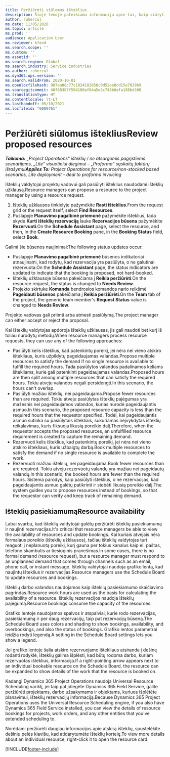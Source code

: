 ```yaml
---
title: Peržiūrėti siūlomus išteklius
description: Šioje temoje pateikiama informacija apie tai, kaip siūlyti projekto išteklius.
author: ruhercul
ms.date: 11/05/2020
ms.topic: article
ms.prod: ''
audience: Application User
ms.reviewer: kfend
ms.search.scope: ''
ms.custom: ''
ms.assetid: ''
ms.search.region: Global
ms.search.industry: Service industries
ms.author: ruhercul
ms.dyn365.ops.version: ''
ms.search.validFrom: 2020-10-01
ms.openlocfilehash: 987ea08c77c1824182856c0d52ee0cd15e7029b9
ms.sourcegitcommit: 40f68387f594180af64a5e5c748b6efa188bd300
ms.translationtype: HT
ms.contentlocale: lt-LT
ms.lasthandoff: 05/10/2021
ms.locfileid: "6000761"
---
```

# <a name="review-proposed-resources"></a><span data-ttu-id="83991-103">Peržiūrėti siūlomus išteklius</span><span class="sxs-lookup"><span data-stu-id="83991-103">Review proposed resources</span></span>

<span data-ttu-id="83991-104">_**Taikoma:** „Project Operations“ išteklių / ne atsargomis pagrįstiems scenarijams, „Lite“ visuotiniui diegimui – „Proforma“ sąskaitų faktūrų išrašymui_</span><span class="sxs-lookup"><span data-stu-id="83991-104">_**Applies To:** Project Operations for resource/non-stocked based scenarios, Lite deployment - deal to proforma invoicing_</span></span>

<span data-ttu-id="83991-105">Išteklių valdytojai projektų vadovui gali pasiūlyti išteklius naudodami išteklių užklausą.</span><span class="sxs-lookup"><span data-stu-id="83991-105">Resource managers can propose a resource to the project manager by using a resource request.</span></span>

1. <span data-ttu-id="83991-106">Išteklių užklausos tinklelyje pažymėkite **Rasti išteklius**.</span><span class="sxs-lookup"><span data-stu-id="83991-106">From the request grid or the request itself, select **Find Resources**.</span></span>
2. <span data-ttu-id="83991-107">Puslapyje **Planavimo pagalbinė priemonė** pažymėkite išteklius, tada skyde **Kurti išteklių rezervaciją** lauke **Rezervacijos būsena** pažymėkite **Rezervuoti**.</span><span class="sxs-lookup"><span data-stu-id="83991-107">On the **Schedule Assistant** page, select the resource, and then, in the **Create Resource Booking** pane, in the **Booking Status** field, select **Book**.</span></span>

<span data-ttu-id="83991-108">Galimi šie būsenos naujinimai:</span><span class="sxs-lookup"><span data-stu-id="83991-108">The following status updates occur:</span></span>

- <span data-ttu-id="83991-109">Puslapyje **Planavimo pagalbinė priemonė** būsenos indikatoriai atnaujinami, kad rodytų, kad rezervacija yra pasiūlyta, o ne galutinai rezervuota.</span><span class="sxs-lookup"><span data-stu-id="83991-109">On the **Schedule Assistant** page, the status indicators are updated to indicate that the booking is proposed, not hard-booked.</span></span>
- <span data-ttu-id="83991-110">Išteklių užklausoje būsena pakeičiama į **Reikia peržiūrėti**.</span><span class="sxs-lookup"><span data-stu-id="83991-110">On the resource request, the status is changed to **Needs Review**.</span></span>
- <span data-ttu-id="83991-111">Projekto skirtuke **Komanda** bendrosios komandos nario reikšmė **Pageidauti būsenos** pakeičiama į **Reikia peržiūrėti**.</span><span class="sxs-lookup"><span data-stu-id="83991-111">On the **Team** tab of the project, the generic team member's **Request Status** value is changed to **Needs Review**.</span></span>

<span data-ttu-id="83991-112">Projekto vadovas gali priimti arba atmesti pasiūlymą.</span><span class="sxs-lookup"><span data-stu-id="83991-112">The project manager can either accept or reject the proposal.</span></span>

<span data-ttu-id="83991-113">Kai išteklių valdytojas apdoroja išteklių užklausas, jis gali naudoti bet kurį iš toliau nurodytų metodų.</span><span class="sxs-lookup"><span data-stu-id="83991-113">When resource managers process resource requests, they can use any of the following approaches:</span></span>

- <span data-ttu-id="83991-114">Pasiūlyti kelis išteklius, kad patenkintų poreikį, jei nėra nei vieno atskiro ištekliaus, kuris užpildytų pageidaujamas valandas.</span><span class="sxs-lookup"><span data-stu-id="83991-114">Propose multiple resources to satisfy the demand if no single resource is available to fulfill the required hours.</span></span> <span data-ttu-id="83991-115">Tada pasiūlytos valandos padalinamos keliams ištekliams, kurie gali patenkinti pageidaujamas valandas.</span><span class="sxs-lookup"><span data-stu-id="83991-115">Proposed hours are then split among multiple resources that can satisfy the required hours.</span></span> <span data-ttu-id="83991-116">Tokiu atveju valandos negali persidengti.</span><span class="sxs-lookup"><span data-stu-id="83991-116">In this scenario, the hours can't overlap.</span></span>
- <span data-ttu-id="83991-117">Pasiūlyti mažiau išteklių, nei pageidaujama.</span><span class="sxs-lookup"><span data-stu-id="83991-117">Propose fewer resources than are required.</span></span> <span data-ttu-id="83991-118">Tokiu atveju pasiūlytas išteklių pajėgumas yra mažesnis nei pageidaujamos valandos, kurias nurodė pageidaujantis asmuo.</span><span class="sxs-lookup"><span data-stu-id="83991-118">In this scenario, the proposed resource capacity is less than the required hours that the requestor specified.</span></span> <span data-ttu-id="83991-119">Todėl, kai pageidaujantis asmuo sutinka su pasiūlytais ištekliais, sukuriamas neįvykdytas išteklių reikalavimas, kuris fiksuoja likusią poreikio dalį.</span><span class="sxs-lookup"><span data-stu-id="83991-119">Therefore, when the requestor accepts the proposed resources, an unfulfilled resource requirement is created to capture the remaining demand.</span></span>
- <span data-ttu-id="83991-120">Rezervuoti kelis išteklius, kad patenkintų poreikį, jei nėra nei vieno atskiro ištekliaus, kuris užbaigtų darbą.</span><span class="sxs-lookup"><span data-stu-id="83991-120">Book multiple resources to satisfy the demand if no single resource is available to complete the work.</span></span>
- <span data-ttu-id="83991-121">Rezervuoti mažiau išteklių, nei pageidaujama.</span><span class="sxs-lookup"><span data-stu-id="83991-121">Book fewer resources than are required.</span></span> <span data-ttu-id="83991-122">Tokiu atveju rezervuotų valandų yra mažiau nei pageidautų valandų.</span><span class="sxs-lookup"><span data-stu-id="83991-122">In this scenario, the booked hours are fewer than the required hours.</span></span> <span data-ttu-id="83991-123">Sistema parodys, kaip pasiūlyti išteklius, o ne rezervacijas, kad pageidaujantis asmuo galėtų patikrinti ir stebėti likusią poreikio dalį.</span><span class="sxs-lookup"><span data-stu-id="83991-123">The system guides you to propose resources instead of bookings, so that the requestor can verify and keep track of remaining demand.</span></span>

## <a name="resource-availability"></a><span data-ttu-id="83991-124">Išteklių pasiekiamumą</span><span class="sxs-lookup"><span data-stu-id="83991-124">Resource availability</span></span>

<span data-ttu-id="83991-125">Labai svarbu, kad išteklių valdytojai galėtų peržiūrėti išteklių pasiekiamumą ir naujinti rezervacijas.</span><span class="sxs-lookup"><span data-stu-id="83991-125">It's critical that resource managers be able to view the availability of resources and update bookings.</span></span> <span data-ttu-id="83991-126">Kai kuriais atvejais nėra formalaus poreikio (išteklių užklausos), tačiau išteklių valdytojas turi reaguoti į neplanuotą poreikį, kurį gauna per tokius kanalus kaip el. paštas, telefono skambutis ar tiesioginis pranešimas.</span><span class="sxs-lookup"><span data-stu-id="83991-126">In some cases, there is no formal demand (resource request), but a resource manager must respond to an unplanned demand that comes through channels such as an email, phone call, or instant message.</span></span> <span data-ttu-id="83991-127">Išteklių valdytojai naudoja grafiko lentą, kad naujintų išteklius ir rezervacijas.</span><span class="sxs-lookup"><span data-stu-id="83991-127">Resource managers use the Schedule Board to update resources and bookings.</span></span>

<span data-ttu-id="83991-128">Išteklių darbo valandos naudojamos kaip išteklių pasiekiamumo skaičiavimo pagrindas.</span><span class="sxs-lookup"><span data-stu-id="83991-128">Resource work hours are used as the basis for calculating the availability of a resource.</span></span> <span data-ttu-id="83991-129">Išteklių rezervacijos naudoja išteklių pajėgumą.</span><span class="sxs-lookup"><span data-stu-id="83991-129">Resource bookings consume the capacity of the resources.</span></span>

<span data-ttu-id="83991-130">Grafiko lentoje naudojamos spalvos ir atspalviai, kurie rodo rezervacijas, pasiekiamumą ir per daug rezervacijų, taip pat rezervacijų būseną.</span><span class="sxs-lookup"><span data-stu-id="83991-130">The Schedule Board uses colors and shading to show bookings, availability, and overbookings, and also the status of bookings.</span></span> <span data-ttu-id="83991-131">Grafiko lentos parametrai leidžia rodyti legendą.</span><span class="sxs-lookup"><span data-stu-id="83991-131">A setting in the Schedule Board settings lets you show a legend.</span></span>

<span data-ttu-id="83991-132">Jei grafiko lentoje šalia atskiro rezervuojamo ištekliaus atsiranda į dešinę rodanti rodyklė, išteklių galima išplėsti, kad būtų rodoma darbo, kuriam rezervuotas išteklius, informacija.</span><span class="sxs-lookup"><span data-stu-id="83991-132">If a right-pointing arrow appears next to an individual bookable resource on the Schedule Board, the resource can be expanded to show details of the work that the resource is booked on.</span></span>

<span data-ttu-id="83991-133">Kadangi Dynamics 365 Project Operations naudoja Universal Resource Scheduling variklį, jei taip pat įdiegėte Dynamics 365 Field Service, galite peržiūrėti projektams, darbo užsakymams ir objektams, kuriuos išplėtėte planavimui, išteklių rezervacijų informaciją.</span><span class="sxs-lookup"><span data-stu-id="83991-133">Because Dynamics 365 Project Operations uses the Universal Resource Scheduling engine, if you also have Dynamics 365 Field Service installed, you can view the details of resource bookings for projects, work orders, and any other entities that you've extended scheduling to.</span></span>

<span data-ttu-id="83991-134">Norėdami peržiūrėti daugiau informacijos apie atskirą išteklių, spustelėkite dešiniu pelės klavišu, kad atidarytumėte išteklių kortelę.</span><span class="sxs-lookup"><span data-stu-id="83991-134">To view more details about an individual resource, right-click it to open the resource card.</span></span>



[!INCLUDE[footer-include](../includes/footer-banner.md)]